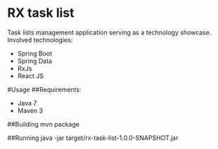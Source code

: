 # RX task list
Task lists management application serving as a technology showcase. Involved technologies:

* Spring Boot
* Spring Data
* RxJs
* React JS

#Usage
##Requirements:

* Java 7
* Maven 3

##Building
mvn package

##Running
java -jar target/rx-task-list-1.0.0-SNAPSHOT.jar
